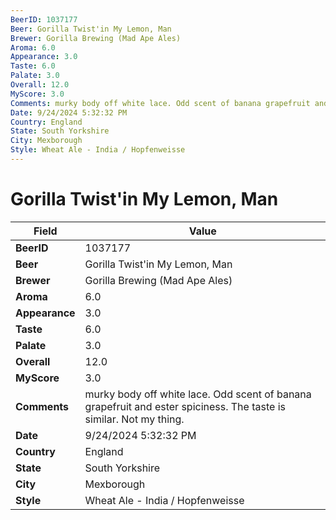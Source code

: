 ```yaml
---
BeerID: 1037177
Beer: Gorilla Twist'in My Lemon, Man
Brewer: Gorilla Brewing (Mad Ape Ales)
Aroma: 6.0
Appearance: 3.0
Taste: 6.0
Palate: 3.0
Overall: 12.0
MyScore: 3.0
Comments: murky body off white lace. Odd scent of banana grapefruit and ester spiciness. The taste is similar. Not my thing.
Date: 9/24/2024 5:32:32 PM
Country: England
State: South Yorkshire
City: Mexborough
Style: Wheat Ale - India / Hopfenweisse
---
```


# Gorilla Twist'in My Lemon, Man

| Field         | Value |
|---------------|-------|
| **BeerID** | 1037177 |
| **Beer** | Gorilla Twist'in My Lemon, Man |
| **Brewer** | Gorilla Brewing (Mad Ape Ales) |
| **Aroma** | 6.0 |
| **Appearance** | 3.0 |
| **Taste** | 6.0 |
| **Palate** | 3.0 |
| **Overall** | 12.0 |
| **MyScore** | 3.0 |
| **Comments** | murky body off white lace. Odd scent of banana grapefruit and ester spiciness. The taste is similar. Not my thing. |
| **Date** | 9/24/2024 5:32:32 PM |
| **Country** | England |
| **State** | South Yorkshire |
| **City** | Mexborough |
| **Style** | Wheat Ale - India / Hopfenweisse |
